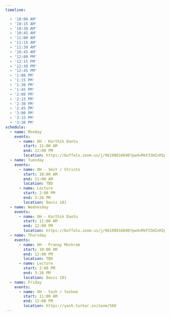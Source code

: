 ```yaml
---
timeline:

  - '10:00 AM'
  - '10:15 AM'
  - '10:30 AM'
  - '10:45 AM'
  - '11:00 AM'
  - '11:15 AM'
  - '11:30 AM'
  - '10:45 AM'
  - '12:00 PM'
  - '12:15 PM'
  - '12:30 PM'
  - '12:45 PM'
  - '1:00 PM'
  - '1:15 PM'
  - '1:30 PM'
  - '1:45 PM'
  - '2:00 PM'
  - '2:15 PM'
  - '2:30 PM'
  - '2:45 PM'
  - '3:00 PM'
  - '3:15 PM'
  - '3:30 PM'
schedule:
  - name: Monday
    events:
      - name: OH - Karthik Dantu
        start: 11:00 AM
        end: 12:00 PM
        location: https://buffalo.zoom.us/j/96108016690?pwd=MkFISHZxM2p5WUNDSnUvRXB3OW40Zz09&from=addon
  - name: Tuesday
    events:
      - name: OH - Smit / Christo
        start: 10:00 AM
        end: 11:00 AM
        location: TBD
      - name: Lecture
        start: 2:00 PM
        end: 3:20 PM
        location: Davis 101
  - name: Wednesday
    events:
      - name: OH - Karthik Dantu
        start: 11:00 AM
        end: 12:00 PM
        location: https://buffalo.zoom.us/j/96108016690?pwd=MkFISHZxM2p5WUNDSnUvRXB3OW40Zz09&from=addon
  - name: Thursday
    events:
      - name: OH - Pranay Meshram
        start: 10:00 AM
        end: 12:00 PM
        location: TBD
      - name: Lecture
        start: 2:00 PM
        end: 3:20 PM
        location: Davis 101
  - name: Friday
    events:
      - name: OH - Yash / Yashom 
        start: 11:00 AM
        end: 12:00 PM
        location: https://yash.turkar.in/zoom/568
---
```

